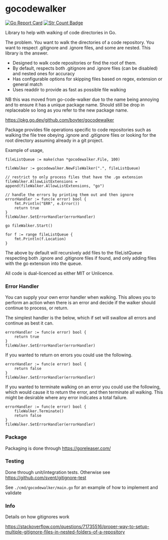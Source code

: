 # gocodewalker

[![Go Report Card](https://goreportcard.com/badge/github.com/boyter/gocodewalker)](https://goreportcard.com/report/github.com/boyter/gocodewalker)
[![Str Count Badge](https://sloc.xyz/github/boyter/gocodewalker/)](https://github.com/boyter/gocodewalker/)

Library to help with walking of code directories in Go. 

The problem. You want to walk the directories of a code repository. You want to respect .gitignore and .ignore files, and 
some are nested. This library is the answer.

 - Designed to walk code repositories or find the root of them.
 - By default, respects both .gitignore and .ignore files (can be disabled) and nested ones for accuracy
 - Has configurable options for skipping files based on regex, extension or general match
 - Uses readdir to provide as fast as possible file walking

NB this was moved from go-code-walker due to the name being annoying and to ensure it has a unique package name. Should still be drop in replaceable
so long as you refer to the new package name.

https://pkg.go.dev/github.com/boyter/gocodewalker

Package provides file operations specific to code repositories such as walking the file tree obeying .ignore and .gitignore files
or looking for the root directory assuming already in a git project.

Example of usage,

```
fileListQueue := make(chan *gocodewalker.File, 100)

fileWalker := gocodewalker.NewFileWalker(".", fileListQueue)

// restrict to only process files that have the .go extension
fileWalker.AllowListExtensions = append(fileWalker.AllowListExtensions, "go")

// handle the errors by printing them out and then ignore
errorHandler := func(e error) bool {
    fmt.Println("ERR", e.Error())
    return true
}
fileWalker.SetErrorHandler(errorHandler)

go fileWalker.Start()

for f := range fileListQueue {
    fmt.Println(f.Location)
}
```

The above by default will recursively add files to the fileListQueue respecting both .ignore and .gitignore files if found, and
only adding files with the go extension into the queue.

All code is dual-licenced as either MIT or Unlicence.

### Error Handler

You can supply your own error handler when walking. This allows you to perform an action when there is an error
and decide if the walker should continue to process, or return.

The simplest handler is the below, which if set will swallow all errors and continue as best it can.

```
errorHandler := func(e error) bool {
    return true
}
fileWalker.SetErrorHandler(errorHandler)
```

If you wanted to return on errors you could use the following.

```
errorHandler := func(e error) bool {
    return false
}
fileWalker.SetErrorHandler(errorHandler)
```

If you wanted to terminate walking on an error you could use the following, which would cause it to return the error,
and then terminate all walking. This might be desirable where any error indicates a total failure.

```
errorHandler := func(e error) bool {
    fileWalker.Terminate()
    return false
}
fileWalker.SetErrorHandler(errorHandler)
```


### Package

Packaging is done through https://goreleaser.com/ 

### Testing

Done through unit/integration tests. Otherwise see https://github.com/svent/gitignore-test

See `./cmd/gocodewalker/main.go` for an example of how to implement and validate 

### Info

Details on how gitignores work

https://stackoverflow.com/questions/71735516/proper-way-to-setup-multiple-gitignore-files-in-nested-folders-of-a-repository